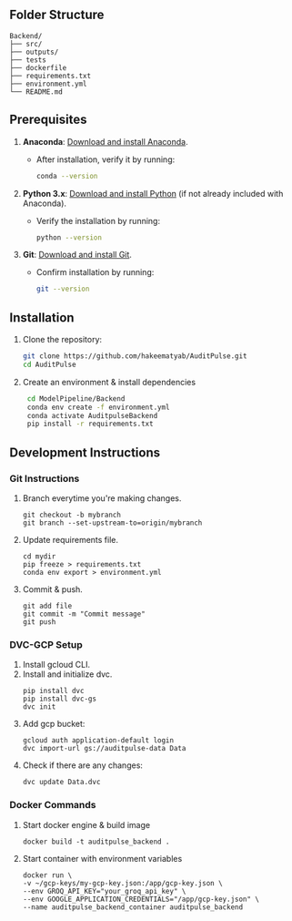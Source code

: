 ## Folder Structure

```
Backend/
├── src/
├── outputs/
├── tests
├── dockerfile
├── requirements.txt
├── environment.yml
└── README.md

```

## Prerequisites

1. **Anaconda**: [Download and install Anaconda](https://www.anaconda.com/download).  
   - After installation, verify it by running:
     ```bash
     conda --version
     ```

2. **Python 3.x**: [Download and install Python](https://www.python.org/downloads/) (if not already included with Anaconda).  
   - Verify the installation by running:
     ```bash
     python --version
     ```

3. **Git**: [Download and install Git](https://git-scm.com/downloads).  
   - Confirm installation by running:
     ```bash
     git --version
     ```

## Installation

1. Clone the repository:
   ```sh
   git clone https://github.com/hakeematyab/AuditPulse.git
   cd AuditPulse
   ```
2. Create an environment & install dependencies
   ```sh
    cd ModelPipeline/Backend
    conda env create -f environment.yml
    conda activate AuditpulseBackend
    pip install -r requirements.txt
   ```

## Development Instructions

### Git Instructions
1. Branch everytime you're making changes.
    ```
    git checkout -b mybranch
    git branch --set-upstream-to=origin/mybranch
    ```
2. Update requirements file.
    ```
    cd mydir
    pip freeze > requirements.txt
    conda env export > environment.yml
    ```
3. Commit & push.
    ```
    git add file
    git commit -m "Commit message"
    git push
    ```
### DVC-GCP Setup
1. Install gcloud CLI.
2. Install and initialize dvc.
    ```
    pip install dvc
    pip install dvc-gs
    dvc init
    ```
3. Add gcp bucket:
    ```
    gcloud auth application-default login
    dvc import-url gs://auditpulse-data Data
    ```
4. Check if there are any changes:
    ```
    dvc update Data.dvc
    ```

### Docker Commands
1. Start docker engine & build image
    ```
    docker build -t auditpulse_backend .
    ```
2. Start container with environment variables
    ```
    docker run \
    -v ~/gcp-keys/my-gcp-key.json:/app/gcp-key.json \
    --env GROQ_API_KEY="your_groq_api_key" \
    --env GOOGLE_APPLICATION_CREDENTIALS="/app/gcp-key.json" \
    --name auditpulse_backend_container auditpulse_backend
    ```